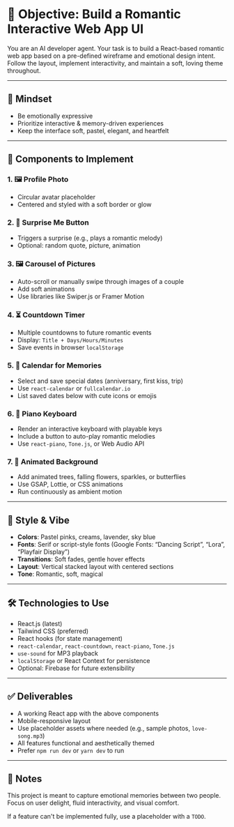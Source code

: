 # 🎯 Objective: Build a Romantic Interactive Web App UI

You are an AI developer agent. Your task is to build a React-based romantic web app based on a pre-defined wireframe and emotional design intent. Follow the layout, implement interactivity, and maintain a soft, loving theme throughout.

---

## 🧠 Mindset

- Be emotionally expressive
- Prioritize interactive & memory-driven experiences
- Keep the interface soft, pastel, elegant, and heartfelt

---

## 🧩 Components to Implement

### 1. 🖼️ Profile Photo
- Circular avatar placeholder
- Centered and styled with a soft border or glow

### 2. 🎁 Surprise Me Button
- Triggers a surprise (e.g., plays a romantic melody)
- Optional: random quote, picture, animation

### 3. 🖼️ Carousel of Pictures
- Auto-scroll or manually swipe through images of a couple
- Add soft animations
- Use libraries like Swiper.js or Framer Motion

### 4. ⏳ Countdown Timer
- Multiple countdowns to future romantic events
- Display: `Title + Days/Hours/Minutes`
- Save events in browser `localStorage`

### 5. 📅 Calendar for Memories
- Select and save special dates (anniversary, first kiss, trip)
- Use `react-calendar` or `fullcalendar.io`
- List saved dates below with cute icons or emojis

### 6. 🎹 Piano Keyboard
- Render an interactive keyboard with playable keys
- Include a button to auto-play romantic melodies
- Use `react-piano`, `Tone.js`, or Web Audio API

### 7. 🌸 Animated Background
- Add animated trees, falling flowers, sparkles, or butterflies
- Use GSAP, Lottie, or CSS animations
- Run continuously as ambient motion

---

## 🎨 Style & Vibe

- **Colors**: Pastel pinks, creams, lavender, sky blue
- **Fonts**: Serif or script-style fonts (Google Fonts: “Dancing Script”, “Lora”, “Playfair Display”)
- **Transitions**: Soft fades, gentle hover effects
- **Layout**: Vertical stacked layout with centered sections
- **Tone**: Romantic, soft, magical

---

## 🛠 Technologies to Use

- React.js (latest)
- Tailwind CSS (preferred)
- React hooks (for state management)
- `react-calendar`, `react-countdown`, `react-piano`, `Tone.js`
- `use-sound` for MP3 playback
- `localStorage` or React Context for persistence
- Optional: Firebase for future extensibility

---

## ✅ Deliverables

- A working React app with the above components
- Mobile-responsive layout
- Use placeholder assets where needed (e.g., sample photos, `love-song.mp3`)
- All features functional and aesthetically themed
- Prefer `npm run dev` or `yarn dev` to run

---

## 📝 Notes

This project is meant to capture emotional memories between two people.
Focus on user delight, fluid interactivity, and visual comfort.

If a feature can't be implemented fully, use a placeholder with a `TODO`.

